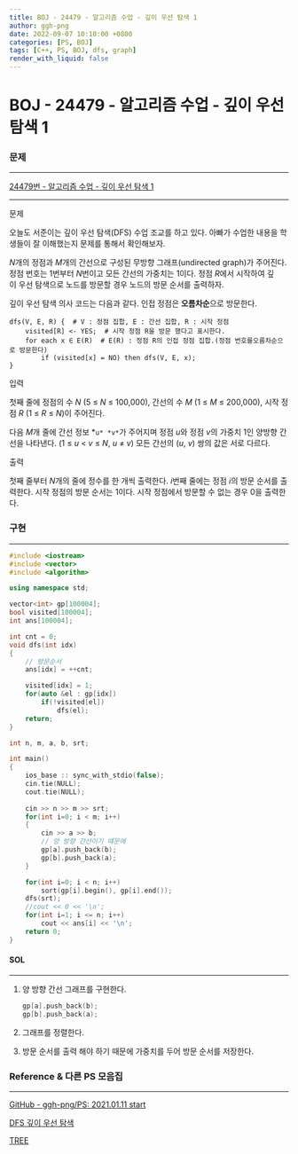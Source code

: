 ```yaml
---
title: BOJ - 24479 - 알고리즘 수업 - 깊이 우선 탐색 1
author: ggh-png
date: 2022-09-07 10:10:00 +0800
categories: [PS, BOJ]
tags: [C++, PS, BOJ, dfs, graph]
render_with_liquid: false
---
```

# BOJ - 24479 - **알고리즘 수업 - 깊이 우선 탐색 1**

### 문제

---

[24479번 - 알고리즘 수업 - 깊이 우선 탐색 1](https://www.acmicpc.net/problem/24479)

---

문제

오늘도 서준이는 깊이 우선 탐색(DFS) 수업 조교를 하고 있다. 아빠가 수업한 내용을 학생들이 잘 이해했는지 문제를 통해서 확인해보자.

*N*개의 정점과 *M*개의 간선으로 구성된 무방향 그래프(undirected graph)가 주어진다. 정점 번호는 1번부터 *N*번이고 모든 간선의 가중치는 1이다. 정점 *R*에서 시작하여 깊이 우선 탐색으로 노드를 방문할 경우 노드의 방문 순서를 출력하자.

깊이 우선 탐색 의사 코드는 다음과 같다. 인접 정점은 **오름차순**으로 방문한다.

```
dfs(V, E, R) {  # V : 정점 집합, E : 간선 집합, R : 시작 정점
    visited[R] <- YES;  # 시작 정점 R을 방문 했다고 표시한다.
    for each x ∈ E(R)  # E(R) : 정점 R의 인접 정점 집합.(정점 번호를오름차순으로 방문한다)
        if (visited[x] = NO) then dfs(V, E, x);
}
```

입력

첫째 줄에 정점의 수 *N* (5 ≤ *N* ≤ 100,000), 간선의 수 *M* (1 ≤ *M* ≤ 200,000), 시작 정점 *R* (1 ≤ *R* ≤ *N*)이 주어진다.

다음 *M*개 줄에 간선 정보 *`u* *v*`가 주어지며 정점 *u*와 정점 *v*의 가중치 1인 양방향 간선을 나타낸다. (1 ≤ *u* < *v* ≤ *N*, *u* ≠ *v*) 모든 간선의 (*u*, *v*) 쌍의 값은 서로 다르다.

출력

첫째 줄부터 *N*개의 줄에 정수를 한 개씩 출력한다. *i*번째 줄에는 정점 *i*의 방문 순서를 출력한다. 시작 정점의 방문 순서는 1이다. 시작 정점에서 방문할 수 없는 경우 0을 출력한다.

### 구현

---

```cpp
#include <iostream>
#include <vector>
#include <algorithm>

using namespace std;

vector<int> gp[100004];
bool visited[100004];
int ans[100004];

int cnt = 0;
void dfs(int idx)
{
    // 방문순서 
    ans[idx] = ++cnt;

    visited[idx] = 1;
    for(auto &el : gp[idx])
        if(!visited[el])
            dfs(el);
    return;
}

int n, m, a, b, srt;

int main()
{
    ios_base :: sync_with_stdio(false); 
    cin.tie(NULL); 
    cout.tie(NULL);
    
    cin >> n >> m >> srt;
    for(int i=0; i < m; i++)
    {
        cin >> a >> b;
        // 양 방향 간선이기 떄문에 
        gp[a].push_back(b);
        gp[b].push_back(a);
    }

    for(int i=0; i < n; i++)
        sort(gp[i].begin(), gp[i].end());
    dfs(srt);
    //cout << 0 << '\n';
    for(int i=1; i <= n; i++)
        cout << ans[i] << '\n';
    return 0;
}
```

#### SOL

---

1. 양 방향 간선 그래프를 구현한다. 
    
    ```cpp
    gp[a].push_back(b);
    gp[b].push_back(a);
    ```
    
2. 그래프를 정렬한다.
3. 방문 순서를 출력 해야 하기 때문에 가중치를 두어 방문 순서를 저장한다.

### Reference & 다른 PS 모음집

---

[GitHub - ggh-png/PS: 2021.01.11 start](https://github.com/ggh-png/PS)

[DFS 깊이 우선 탐색](https://ggh-png.github.io/posts/dfs/)

[TREE](https://ggh-png.github.io/posts/tree/)